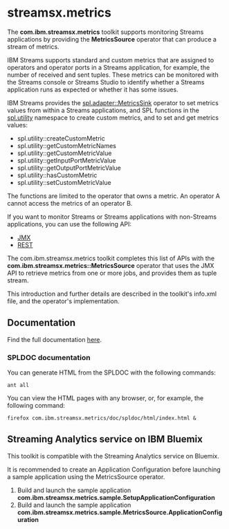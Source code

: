 # streamsx.metrics

The **com.ibm.streamsx.metrics** toolkit supports monitoring Streams applications
by providing the **MetricsSource** operator that can produce a stream of metrics.

IBM Streams supports standard and custom metrics that are assigned to operators
and operator ports in a Streams application, for example, the number of received
and sent tuples. These metrics can be monitored with the Streams console or
Streams Studio to identify whether a Streams application runs as expected or
whether it has some issues.

IBM Streams provides the
[spl.adapter::MetricsSink](http://www.ibm.com/support/knowledgecenter/en/SSCRJU_4.2.0/com.ibm.streams.toolkits.doc/spldoc/dita/tk$spl/op$spl.adapter$MetricsSink.html)
operator to set metrics values from within a Streams applications, and SPL
functions in the [spl.utility](http://www.ibm.com/support/knowledgecenter/en/SSCRJU_4.2.0/com.ibm.streams.toolkits.doc/spldoc/dita/tk$spl/ns$spl.utility.html)
namespace to create custom metrics, and to set and get metrics values:

* spl.utility::createCustomMetric
* spl.utility::getCustomMetricNames
* spl.utility::getCustomMetricValue
* spl.utility::getInputPortMetricValue
* spl.utility::getOutputPortMetricValue
* spl.utility::hasCustomMetric
* spl.utility::setCustomMetricValue

The functions are limited to the operator that owns a metric. An operator A
cannot access the metrics of an operator B.

If you want to monitor Streams or Streams applications with non-Streams
applications, you can use the following API:

* [JMX](http://www.ibm.com/support/knowledgecenter/SSCRJU_4.2.0/com.ibm.streams.ref.doc/doc/jmxapi.html)
* [REST](http://www.ibm.com/support/knowledgecenter/SSCRJU_4.2.0/com.ibm.streams.restapi.doc/doc/restapis.html)

The com.ibm.streamsx.metrics toolkit completes this list of APIs with the
**com.ibm.streamsx.metrics::MetricsSource** operator that uses the JMX API
to retrieve metrics from one or more jobs, and provides them as tuple stream.

This introduction and further details are described in the toolkit's info.xml
file, and the operator's implementation.

## Documentation

Find the full documentation [here](https://ibmstreams.github.io/streamsx.metrics/).

### SPLDOC documentation

You can generate HTML from the SPLDOC with the following commands:

```
ant all
```

You can view the HTML pages with any browser, or, for example, the following
command:

```
firefox com.ibm.streamsx.metrics/doc/spldoc/html/index.html &
```

## Streaming Analytics service on IBM Bluemix

This toolkit is compatible with the Streaming Analytics service on Bluemix.

It is recommended to create an Application Configuration before launching a sample application using the MetricsSource operator.

1. Build and launch the sample application **com.ibm.streamsx.metrics.sample.SetupApplicationConfiguration**
2. Build and launch the sample application **com.ibm.streamsx.metrics.sample.MetricsSource.ApplicationConfiguration**


